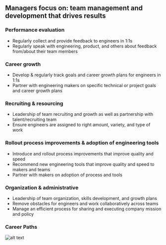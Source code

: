 Managers focus on: team management and development that drives results
--------

### Performance evaluation
* Regularly collect and provide feedback to engineers in 1:1s
* Regularly speak with engineering, product, and others about feedback from/about their team members

### Career growth
* Develop & regularly track goals and career growth plans for engineers in 1:1s
* Partner with engineering makers on specific technical or project goals and career growth plans

### Recruiting & resourcing
* Leadership of team recruiting and growth as well as partnership with talent/recruiting team
* Ensure engineers are assigned to right amount, variety, and type of work


### Rollout process improvements & adoption of engineering tools
* Introduce and rollout process improvements that improve quality and speed
* Recommend new engineering tools that improve quality and speed to makers and teams
* Partner with makers on adoption of process and tools


### Organization & administrative
* Leadership of team organization, skills development, and growth plans
* Remove obstacles for engineers and work collaboratively across teams
* Manage an efficient process for sharing and executing company mission and policy


### Career Paths
![alt text](https://github.com/meetup/engineering-roles/blob/master/paths.png "Career Paths")
